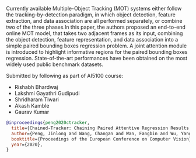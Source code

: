 Currently available Multiple-Object Tracking (MOT)
systems either follow the tracking-by-detection paradigm,
in which object detection, feature extraction, and data association are all performed separately, or combine two of
the three phases.In this paper, the authors proposed an end-to-end online MOT model, that takes two adjacent frames as its input,
combining the object detection, feature representation, and
data association into a simple paired bounding boxes regression problem. A joint attention module is introduced to
highlight informative regions for the paired bounding boxes
regression. State-of-the-art performances have been obtained on the most widely used public benchmark datasets.

Submitted by following as part of AI5100 course: 
- Rishabh Bhardwaj
- Lakshmi Gayathri Gudipudi
- Shridharam Tiwari
- Akash Kamble
- Gaurav Kumar


```BibTeX
@inproceedings{peng2020ctracker,
  title={Chained-Tracker: Chaining Paired Attentive Regression Results for End-to-End Joint Multiple-Object Detection and Tracking},
  author={Peng, Jinlong and Wang, Changan and Wan, Fangbin and Wu, Yang and Wang, Yabiao and Tai, Ying and Wang, Chengjie and Li, Jilin and Huang, Feiyue and Fu, Yanwei},
  booktitle={Proceedings of the European Conference on Computer Vision},
  year={2020},
}
```
